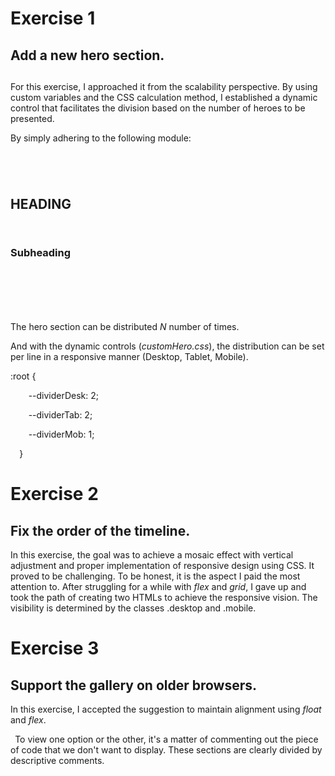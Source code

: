 ﻿# Exercise 1
## Add a new hero section.
##
For this exercise, I approached it from the scalability perspective. By using custom variables and the CSS calculation method, I established a dynamic control that facilitates the division based on the number of heroes to be presented.

By simply adhering to the following module:

<div class="multiHero">

<figure class="multiHero-image"></figure>

`            `<div class="hero-copy">

`                	`<h2>HEADING</h2>

`                	`<h3>Subheading</h3>

`            `</div>

`            `<!-- LINK -->

`            `<a class="multiHero-link" href="" target="\_blank"></a>

</div>



The hero section can be distributed *N* number of times.


And with the dynamic controls (*customHero.css*), the distribution can be set per line in a responsive manner (Desktop, Tablet, Mobile).


:root {

`    `--dividerDesk: 2;

`    `--dividerTab: 2;

`    `--dividerMob: 1;

`  `}


# Exercise 2
## Fix the order of the timeline.

In this exercise, the goal was to achieve a mosaic effect with vertical adjustment and proper implementation of responsive design using CSS. It proved to be challenging. To be honest, it is the aspect I paid the most attention to. After struggling for a while with *flex* and *grid*, I gave up and took the path of creating two HTMLs to achieve the responsive vision. The visibility is determined by the classes .desktop and .mobile.
# Exercise 3
## Support the gallery on older browsers.

In this exercise, I accepted the suggestion to maintain alignment using *float* and *flex*.

` `To view one option or the other, it's a matter of commenting out the piece of code that we don't want to display. These sections are clearly divided by descriptive comments.
